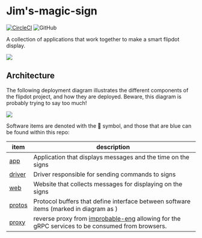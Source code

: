 # Jim's-magic-sign

[![CircleCI](https://circleci.com/gh/briggySmalls/flipdot.svg?style=svg)](https://circleci.com/gh/briggySmalls/flipdot)
![GitHub](https://img.shields.io/github/license/briggySmalls/flipdot.svg)

A collection of applications that work together to make a smart flipdot display.

![](https://imgur.com/hQYodeh.gif)

## Architecture

The following deployment diagram illustrates the different components of the flipdot project, and how they are deployed. Beware, this diagram is probably trying to say too much!

![](http://www.plantuml.com/plantuml/png/VL91I_D04BtFhvZZznqYHIf82A6sWdYoMDH3yR19ndH9cbrcDzOW_Uzkih5kRN4E2Vioy-QzjvaPAzYssnfC9HijM6pH0V9Dv1O_0Lrb8gzALcrJB5Ij69TgLn3FwvREVKuIkv5SeAEoNPhYoqPQMcrLHR07Q5H1oCBeZ9WxBSSLJBaLJLaJ5YglY7juh8COeJMk0ODAP5egk71r36Ufwpr0ht3ALR1y9pwbqvtTgEOifH_varMp-kZmTm37Iyh7vIBQKUQR0xh-kVUalTFetoGQPSR3K8otm-cdO_8_yYpV3JVEjQC8m-nV0S1KYouuPwsrpY-CUKHHEix4-BIQ1x2VZF5kUVy0qAzF7EZ7HpIWDR9ip7ZP6QkTyJSQPjL7i8OWUjjfCZbBRNtyGVIk5tn8pjtWs9jtU7m8rDltwdl5NaICRABfzHKC-aFySleCCseAz-j_0G00)

Software items are denoted with the 📄 symbol, and those that are blue can be found within this repo:

item | description
--- | ---
[app](./app) | Application that displays messages and the time on the signs
[driver](./driver) | Driver responsible for sending commands to signs
[web](./web) | Website that collects messages for displaying on the signs
[protos](./protos) | Protocol buffers that define interface between software items (marked in diagram as )
[proxy](https://github.com/improbable-eng/grpc-web/tree/master/go/grpcwebproxy) | reverse proxy from [improbable-eng](https://github.com/improbable-eng) allowing for the gRPC services to be consumed from browsers.
